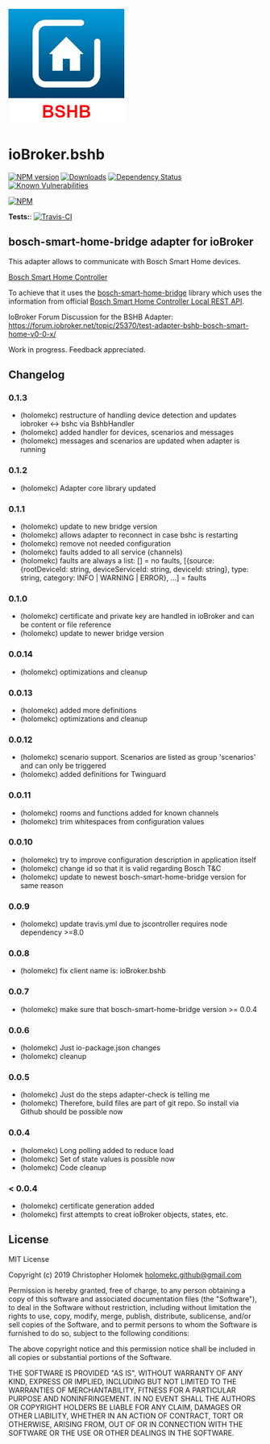 ![Logo](admin/bshb-logo.jpg)
# ioBroker.bshb

[![NPM version](http://img.shields.io/npm/v/iobroker.bshb.svg)](https://www.npmjs.com/package/iobroker.bshb)
[![Downloads](https://img.shields.io/npm/dm/iobroker.bshb.svg)](https://www.npmjs.com/package/iobroker.bshb)
[![Dependency Status](https://david-dm.org/holomekc/iobroker.bshb.svg)](https://david-dm.org/holomekc/iobroker.bshb)
[![Known Vulnerabilities](https://snyk.io/test/github/holomekc/ioBroker.bshb/badge.svg)](https://snyk.io/test/github/holomekc/ioBroker.bshb)

[![NPM](https://nodei.co/npm/iobroker.bshb.png)](https://nodei.co/npm/iobroker.bshb/)

**Tests:**: [![Travis-CI](http://img.shields.io/travis/holomekc/ioBroker.bshb/master.svg)](https://travis-ci.org/holomekc/ioBroker.bshb) 

## bosch-smart-home-bridge adapter for ioBroker

This adapter allows to communicate with Bosch Smart Home devices.

[Bosch Smart Home Controller](https://www.bosch-smarthome.com/de/de/produkte/smart-system-solutions/smart-home-controller)

To achieve that it uses the [bosch-smart-home-bridge](https://github.com/holomekc/bosch-smart-home-bridge) library 
which uses the information from official [Bosch Smart Home Controller Local REST API](https://github.com/BoschSmartHome/bosch-shc-api-docs).

IoBroker Forum Discussion for the BSHB Adapter:
https://forum.iobroker.net/topic/25370/test-adapter-bshb-bosch-smart-home-v0-0-x/

Work in progress. Feedback appreciated.

## Changelog

### 0.1.3
* (holomekc) restructure of handling device detection and updates iobroker <-> bshc via BshbHandler
* (holomekc) added handler for devices, scenarios and messages
* (holomekc) messages and scenarios are updated when adapter is running

### 0.1.2
* (holomekc) Adapter core library updated

### 0.1.1
* (holomekc) update to new bridge version
* (holomekc) allows adapter to reconnect in case bshc is restarting
* (holomekc) remove not needed configuration
* (holomekc) faults added to all service (channels)
* (holomekc) faults are always a list: [] = no faults, \[{source: {rootDeviceId: string, deviceServiceId: string, deviceId: string}, type: string, category: INFO | WARNING | ERROR}, ...\] = faults

### 0.1.0
* (holomekc) certificate and private key are handled in ioBroker and can be content or file reference
* (holomekc) update to newer bridge version

### 0.0.14
* (holomekc) optimizations and cleanup

### 0.0.13
* (holomekc) added more definitions
* (holomekc) optimizations and cleanup

### 0.0.12
* (holomekc) scenario support. Scenarios are listed as group 'scenarios' and can only be triggered
* (holomekc) added definitions for Twinguard

### 0.0.11
* (holomekc) rooms and functions added for known channels
* (holomekc) trim whitespaces from configuration values

### 0.0.10
* (holomekc) try to improve configuration description in application itself
* (holomekc) change id so that it is valid regarding Bosch T&C
* (holomekc) update to newest bosch-smart-home-bridge version for same reason

### 0.0.9
* (holomekc) update travis.yml due to jscontroller requires node dependency >=8.0

### 0.0.8
* (holomekc) fix client name is: ioBroker.bshb

### 0.0.7
* (holomekc) make sure that bosch-smart-home-bridge version >= 0.0.4

### 0.0.6
* (holomekc) Just io-package.json changes
* (holomekc) cleanup

### 0.0.5
* (holomekc) Just do the steps adapter-check is telling me
* (holomekc) Therefore, build files are part of git repo. So install via Github should be possible now

### 0.0.4
* (holomekc) Long polling added to reduce load
* (holomekc) Set of state values is possible now
* (holomekc) Code cleanup

### < 0.0.4
* (holomekc) certificate generation added
* (holomekc) first attempts to creat ioBroker objects, states, etc.

## License

MIT License

Copyright (c) 2019 Christopher Holomek <holomekc.github@gmail.com>

Permission is hereby granted, free of charge, to any person obtaining a copy
of this software and associated documentation files (the "Software"), to deal
in the Software without restriction, including without limitation the rights
to use, copy, modify, merge, publish, distribute, sublicense, and/or sell
copies of the Software, and to permit persons to whom the Software is
furnished to do so, subject to the following conditions:

The above copyright notice and this permission notice shall be included in all
copies or substantial portions of the Software.

THE SOFTWARE IS PROVIDED "AS IS", WITHOUT WARRANTY OF ANY KIND, EXPRESS OR
IMPLIED, INCLUDING BUT NOT LIMITED TO THE WARRANTIES OF MERCHANTABILITY,
FITNESS FOR A PARTICULAR PURPOSE AND NONINFRINGEMENT. IN NO EVENT SHALL THE
AUTHORS OR COPYRIGHT HOLDERS BE LIABLE FOR ANY CLAIM, DAMAGES OR OTHER
LIABILITY, WHETHER IN AN ACTION OF CONTRACT, TORT OR OTHERWISE, ARISING FROM,
OUT OF OR IN CONNECTION WITH THE SOFTWARE OR THE USE OR OTHER DEALINGS IN THE
SOFTWARE.
